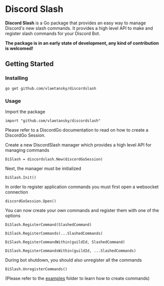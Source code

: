 # Discord Slash

**Discord Slash** is a Go package that provides an easy way to manage Discord's new slash commands.
It provides a high level API to make and register slash commands for your Discord Bot.

**The package is in an early state of development, any kind of contribution is welcomed!**

## Getting Started
### Installing
`go get github.com/vlaetansky/discordslash`

### Usage
Import the package

`import "github.com/vlaetansky/discordslash"`

Please refer to a DiscordGo documentation to read on how to create a DiscordGo Session.

Create a new DiscordSlash manager which provides a high level API for managing commands

`DiSlash = discordslash.New(discordGoSession)`

Next, the manager must be initialized 

`DiSlash.Init()`

In order to register application commands you must first open a websocket connection

`discordGoSession.Open()`

You can now create your own commands and register them with one of the options

`DiSlash.RegisterCommand(SlashedCommand)`

`DiSlash.RegisterCommands(...SlashedCommands)`

`DiSlash.RegisterCommandWithin(guildId, SlashedCommand)`

`DiSlash.RegisterCommandsWithin(guildId, ...SlashedCommands)`

During bot shutdown, you should also unregister all the commands

`DiSlash.UnregisterCommands()`

(Please refer to the [examples](https://github.com/vlaetansky/discordslash/tree/master/examples) folder to learn how to create commands)
